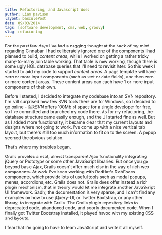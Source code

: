 ```yaml
---
title: Refactoring, and Javascript Woes
author: Liam Davison
layout: basculePost
date: 09/03/2014
tags: [software development, cms, web, groovy]
slug: refactoring
---
```

For the past few days I've had a nagging thought at the back of my mind regarding Cinnabar. I had deliberately ignored one of the components I had planned to build, _content areas_, while I worked on getting a rather tricky many-to-many join table working. That table is now working, though there is some ugly HQL database queries that I'll need to revisit later. So this week I started to add my code to support _content areas_. A page template will have zero or more input components (such as text or date fields), and then zero or more content areas. Those content areas can each have 1 or more input components of their own.

Before I started, I decided to integrate my codebase into an SVN repository. I'm still surprised how few SVN tools there are for Windows, so I decided to go online - _SilkSVN_ offers 100Mb of space for a single developer for free, so I've committed and branched my code there. As for my refactoring, the database structure came easily enough, and the UI started fine as well. But as I added more functionality, it became clear that my current layouts and designs where not going to work. I've come up with a nice vertical tab layout, but there's still too much information to fit on to the screen. A popup seemed the obvious solution.

That's where my troubles began.

Grails provides a neat, almost transparent Ajax functionality integrating jQuery or Prototype or some other JavaScript libraries. But once you go beyond basic Ajax, Grails doesn't offer much else in the way of rich web components. At work I've been working with RedHat's RichFaces components, which provide lots of useful tools such as modal popups, menus, accordions, etc. Grails does not. Grails does offer instead a rich plugin mechanism, that in theory would let me integrate another JavaScript UI framework. Sadly, the documentation is very sparse, and I can't find any examples on how to use jQuery-UI, or Twitter Bootstrap, or any other library, to integrate with Grails. The Grails plugin repository links to deprecated code, abandoned code, and poorly documented code. When I finally got Twitter Bootstrap installed, it played havoc with my existing CSS and layouts.

I fear that I'm going to have to learn JavaScript and write it all myself.
